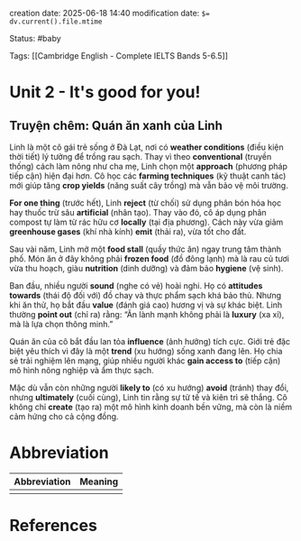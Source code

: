 creation date: 2025-06-18 14:40
modification date: `$= dv.current().file.mtime`

Status: #baby 

Tags: [[Cambridge English - Complete IELTS Bands 5-6.5]]

# Unit 2 - It's good for you!
## **Truyện chêm: Quán ăn xanh của Linh**

Linh là một cô gái trẻ sống ở Đà Lạt, nơi có **weather conditions** (điều kiện thời tiết) lý tưởng để trồng rau sạch. Thay vì theo **conventional** (truyền thống) cách làm nông như cha mẹ, Linh chọn một **approach** (phương pháp tiếp cận) hiện đại hơn. Cô học các **farming techniques** (kỹ thuật canh tác) mới giúp tăng **crop yields** (năng suất cây trồng) mà vẫn bảo vệ môi trường.

**For one thing** (trước hết), Linh **reject** (từ chối) sử dụng phân bón hóa học hay thuốc trừ sâu **artificial** (nhân tạo). Thay vào đó, cô áp dụng phân compost tự làm từ rác hữu cơ **locally** (tại địa phương). Cách này vừa giảm **greenhouse gases** (khí nhà kính) **emit** (thải ra), vừa tốt cho đất.

Sau vài năm, Linh mở một **food stall** (quầy thức ăn) ngay trung tâm thành phố. Món ăn ở đây không phải **frozen food** (đồ đông lạnh) mà là rau củ tươi vừa thu hoạch, giàu **nutrition** (dinh dưỡng) và đảm bảo **hygiene** (vệ sinh).

Ban đầu, nhiều người **sound** (nghe có vẻ) hoài nghi. Họ có **attitudes towards** (thái độ đối với) đồ chay và thực phẩm sạch khá bảo thủ. Nhưng khi ăn thử, họ bắt đầu **value** (đánh giá cao) hương vị và sự khác biệt. Linh thường **point out** (chỉ ra) rằng: “Ăn lành mạnh không phải là **luxury** (xa xỉ), mà là lựa chọn thông minh.”

Quán ăn của cô bắt đầu lan tỏa **influence** (ảnh hưởng) tích cực. Giới trẻ đặc biệt yêu thích vì đây là một **trend** (xu hướng) sống xanh đang lên. Họ chia sẻ trải nghiệm lên mạng, giúp nhiều người khác **gain access to** (tiếp cận) mô hình nông nghiệp và ẩm thực sạch.

Mặc dù vẫn còn những người **likely to** (có xu hướng) **avoid** (tránh) thay đổi, nhưng **ultimately** (cuối cùng), Linh tin rằng sự tử tế và kiên trì sẽ thắng. Cô không chỉ **create** (tạo ra) một mô hình kinh doanh bền vững, mà còn là niềm cảm hứng cho cả cộng đồng.














# Abbreviation

| Abbreviation | Meaning |
| ------------ | ------- |
|              |         |


# References